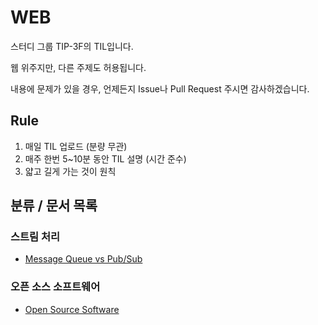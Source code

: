 # WEB
스터디 그룹 TIP-3F의 TIL입니다.

웹 위주지만, 다른 주제도 허용됩니다.

내용에 문제가 있을 경우, 언제든지 Issue나 Pull Request 주시면 감사하겠습니다.

## Rule
1. 매일 TIL 업로드 (분량 무관)
2. 매주 한번 5~10분 동안 TIL 설명 (시간 준수)
3. 얇고 길게 가는 것이 원칙

## 분류 / 문서 목록

### 스트림 처리
* [Message Queue vs Pub/Sub](https://github.com/TIP-3F/WEB/blob/main/TIL/message-queue-vs-pub-sub.md)

### 오픈 소스 소프트웨어
* [Open Source Software](https://github.com/TIP-3F/WEB/blob/main/TIL/oss.md)